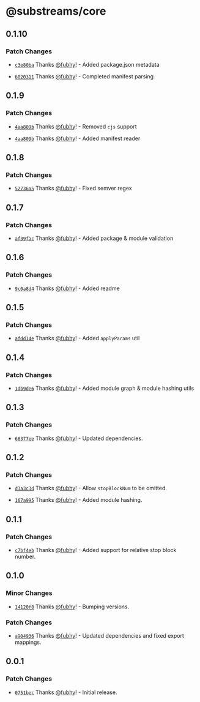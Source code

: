 # @substreams/core

## 0.1.10

### Patch Changes

- [`c3e80ba`](https://github.com/substreams-js/substreams-js/commit/c3e80ba2dd92e666e525c4a8c66f9e02058af255) Thanks [@fubhy](https://github.com/fubhy)! - Added package.json metadata

- [`6020311`](https://github.com/substreams-js/substreams-js/commit/60203113f5755352dc8f59ddf0a530c0039728f3) Thanks [@fubhy](https://github.com/fubhy)! - Completed manifest parsing

## 0.1.9

### Patch Changes

- [`4aa809b`](https://github.com/substreams-js/substreams-js/commit/4aa809b80ea4819e9f16eb12d95656f0dade0756) Thanks [@fubhy](https://github.com/fubhy)! - Removed `cjs` support

- [`4aa809b`](https://github.com/substreams-js/substreams-js/commit/4aa809b80ea4819e9f16eb12d95656f0dade0756) Thanks [@fubhy](https://github.com/fubhy)! - Added manifest reader

## 0.1.8

### Patch Changes

- [`52736a5`](https://github.com/substreams-js/substreams-js/commit/52736a564d8527265bd09b1ab5e9338c5d94b1ee) Thanks [@fubhy](https://github.com/fubhy)! - Fixed semver regex

## 0.1.7

### Patch Changes

- [`af39fac`](https://github.com/substreams-js/substreams-js/commit/af39facf86f6239ff7d9dd3daeaea7cee918d559) Thanks [@fubhy](https://github.com/fubhy)! - Added package & module validation

## 0.1.6

### Patch Changes

- [`9c0a8d4`](https://github.com/substreams-js/substreams-js/commit/9c0a8d4e65396d3c11eeb87f9b986f41fec71de7) Thanks [@fubhy](https://github.com/fubhy)! - Added readme

## 0.1.5

### Patch Changes

- [`afdd14e`](https://github.com/substreams-js/substreams-js/commit/afdd14eb014eae66f45d938b451c55526b10a5c9) Thanks [@fubhy](https://github.com/fubhy)! - Added `applyParams` util

## 0.1.4

### Patch Changes

- [`1db9de6`](https://github.com/substreams-js/substreams-js/commit/1db9de65f667ac8826d9e58fb7ade8b69fe847e6) Thanks [@fubhy](https://github.com/fubhy)! - Added module graph & module hashing utils

## 0.1.3

### Patch Changes

- [`68377ee`](https://github.com/substreams-js/substreams-js/commit/68377ee155879dc45be523f418825deed06b128a) Thanks [@fubhy](https://github.com/fubhy)! - Updated dependencies.

## 0.1.2

### Patch Changes

- [`d3a3c3d`](https://github.com/substreams-js/substreams-js/commit/d3a3c3d541412ffc45b4c61ea08dfec3b3612d6f) Thanks [@fubhy](https://github.com/fubhy)! - Allow `stopBlockNum` to be omitted.

- [`167a995`](https://github.com/substreams-js/substreams-js/commit/167a995e9c51b78762e1c79d49399d6c91a84391) Thanks [@fubhy](https://github.com/fubhy)! - Added module hashing.

## 0.1.1

### Patch Changes

- [`c7bf4eb`](https://github.com/substreams-js/substreams-js/commit/c7bf4eb23385e04cc7265c42d00b2b261244d60c) Thanks [@fubhy](https://github.com/fubhy)! - Added support for relative stop block number.

## 0.1.0

### Minor Changes

- [`14120f8`](https://github.com/substreams-js/substreams-js/commit/14120f8713875b653935cc66252344ec527b5c2f) Thanks [@fubhy](https://github.com/fubhy)! - Bumping versions.

### Patch Changes

- [`a904936`](https://github.com/substreams-js/substreams-js/commit/a90493699f4bab875f86aed3a1dd4c28e6710959) Thanks [@fubhy](https://github.com/fubhy)! - Updated dependencies and fixed export mappings.

## 0.0.1

### Patch Changes

- [`0751bec`](https://github.com/substreams-js/substreams-js/commit/0751bec311fd7f22ef9dd14d7f6f3470ca44d486) Thanks [@fubhy](https://github.com/fubhy)! - Initial release.
